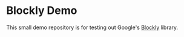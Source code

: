 # Blockly Demo

This small demo repository is for testing out Google's [Blockly](https://developers.google.com/blockly) library.